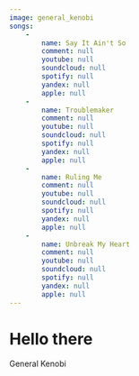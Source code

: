 ```yaml
---
image: general_kenobi
songs:
    -
        name: Say It Ain't So
        comment: null
        youtube: null
        soundcloud: null
        spotify: null
        yandex: null
        apple: null
    -
        name: Troublemaker
        comment: null
        youtube: null
        soundcloud: null
        spotify: null
        yandex: null
        apple: null
    -
        name: Ruling Me
        comment: null
        youtube: null
        soundcloud: null
        spotify: null
        yandex: null
        apple: null
    -
        name: Unbreak My Heart
        comment: null
        youtube: null
        soundcloud: null
        spotify: null
        yandex: null
        apple: null
---
```

# Hello there

General Kenobi